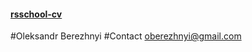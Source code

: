 #### [rsschool-cv](https://bos-TM.github.io/rsschool-cv/cv)
#Oleksandr Berezhnyi
#Contact oberezhnyi@gmail.com
